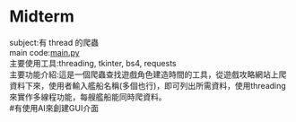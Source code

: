 # Midterm
subject:有 thread 的爬蟲  
main code:[main.py](https://github.com/yuyuhsiang/_sp/blob/main/Midterm/main.py)  
主要使用工具:threading, tkinter, bs4, requests  
主要功能介紹:這是一個爬蟲查找遊戲角色建造時間的工具，從遊戲攻略網站上爬資料下來，使用者輸入艦船名稱(多個也行)，即可列出所需資料，使用threading來實作多線程功能，每艘艦船能同時爬資料。  
#有使用AI來創建GUI介面  